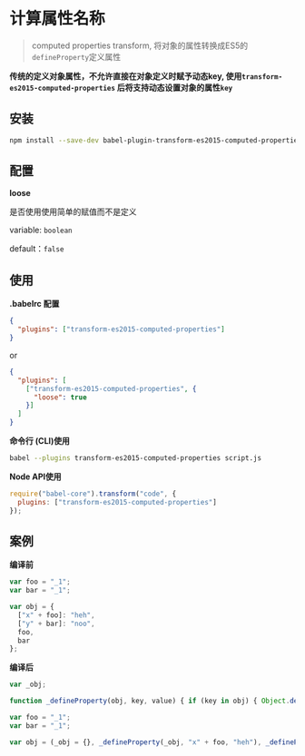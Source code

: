 # 计算属性名称
> computed properties transform, 将对象的属性转换成ES5的`defineProperty`定义属性

**传统的定义对象属性，不允许直接在对象定义时赋予动态key, 使用`transform-es2015-computed-properties` 后将支持动态设置对象的属性`key`**

## 安装

```bash
npm install --save-dev babel-plugin-transform-es2015-computed-properties
```

## 配置

**loose**

是否使用使用简单的赋值而不是定义

variable: `boolean`

default：`false`

## 使用

**.babelrc 配置**
```json
{
  "plugins": ["transform-es2015-computed-properties"]
}
```
or

```json
{
  "plugins": [
    ["transform-es2015-computed-properties", {
      "loose": true
    }]
  ]
}
```

**命令行 (CLI)使用**
```bash
babel --plugins transform-es2015-computed-properties script.js
```

**Node API使用**
```javascript
require("babel-core").transform("code", {
  plugins: ["transform-es2015-computed-properties"]
});
```

## 案例

**编译前**
```javascript
var foo = "_1";
var bar = "_1";

var obj = {
  ["x" + foo]: "heh",
  ["y" + bar]: "noo",
  foo,
  bar
};
```

**编译后**

```javascript
var _obj;

function _defineProperty(obj, key, value) { if (key in obj) { Object.defineProperty(obj, key, { value: value, enumerable: true, configurable: true, writable: true }); } else { obj[key] = value; } return obj; }

var foo = "_1";
var bar = "_1";

var obj = (_obj = {}, _defineProperty(_obj, "x" + foo, "heh"), _defineProperty(_obj, "y" + bar, "noo"), _defineProperty(_obj, "foo", foo), _defineProperty(_obj, "bar", bar), _obj);
```
